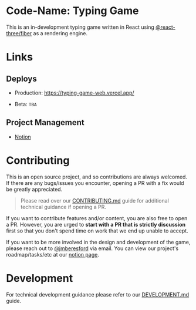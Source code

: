 # Code-Name: Typing Game

This is an in-development typing game written in React using [@react-three/fiber](https://github.com/pmndrs/react-three-fiber) as a rendering engine.

# Links

## Deploys

- Production: https://typing-game-web.vercel.app/

- Beta: `TBA`

## Project Management

- [Notion](https://jmberesford.notion.site/Typing-Game-393ad1b32f104963b5fe682b6b19cb11?pvs=4)

# Contributing

This is an open source project, and so contributions are always welcomed. If there are any bugs/issues you encounter, opening a PR with a fix would be greatly appreciated.

> Please read over our [CONTRIBUTING.md](./docs/CONTRIBUTING.md) guide for additional technical guidance if opening a PR.

If you want to contribute features and/or content, you are also free to open a PR. However, you are urged to **start with a PR that is strictly discussion** first so that you don't spend time on work that we end up unable to accept.

If you want to be more involved in the design and development of the game, please reach out to [@jmberesford](https://github.com/JMBeresford) via email. You can view our project's roadmap/tasks/etc at our [notion page](https://jmberesford.notion.site/Typing-Game-393ad1b32f104963b5fe682b6b19cb11?pvs=4).

# Development

For technical development guidance please refer to our [DEVELOPMENT.md](./docs/DEVELOPMENT.md) guide.
